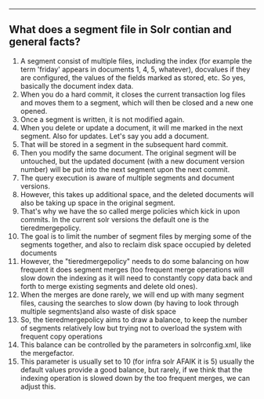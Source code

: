------------------------------------------------------------------
What does a segment file in Solr contian and general facts?
------------------------------------------------------------------

1. A segment consist of multiple files, including the index (for example the term 'friday' appears in documents 1, 4, 5, whatever), docvalues if they are configured, the values of the fields marked as stored, etc. So yes, basically the document index data.
2. When you do a hard commit, it closes the current transaction log files and moves them to a segment, which will then be closed and a new one opened.
3. Once a segment is written, it is not modified again.
4. When you delete or update a document, it will me marked in the next segment. Also for updates. Let's say you add a document.
5. That will be stored in a segment in the subsequent hard commit.
6. Then you modify the same document. The original segment will be untouched, but the updated document (with a new document version number) will be put into the next segment upon the next commit.
7. The query execution is aware of multiple segments and document versions.
8. However, this takes up additional space, and the deleted documents will also be taking up space in the original segment.
9. That's why we have the so called merge policies which kick in upon commits. In the current solr versions the default one is the tieredmergepolicy.
10. The goal is to limit the number of segment files by merging some of the segments together, and also to reclaim disk space occupied by deleted documents
11. However, the "tieredmergepolicy" needs to do some balancing on how frequent it does segment merges (too frequent merge operations will slow down the indexing as it will need to constantly copy data back and forth to merge existing segments and delete old ones).
12. When the merges are done rarely, we will end up with many segment files, causing the searches to slow down (by having to look through multiple segments)and also waste of disk space
13. So, the tieredmergepolicy aims to draw a balance, to keep the number of segments relatively low but trying not to overload the system with frequent copy operations
14. This balance can be controlled by the parameters in solrconfig.xml, like the mergefactor.
15. This parameter is usually set to 10 (for infra solr AFAIK it is 5)
usually the default values provide a good balance, but rarely, if we think that the indexing operation is slowed down by the too frequent merges, we can adjust this.
